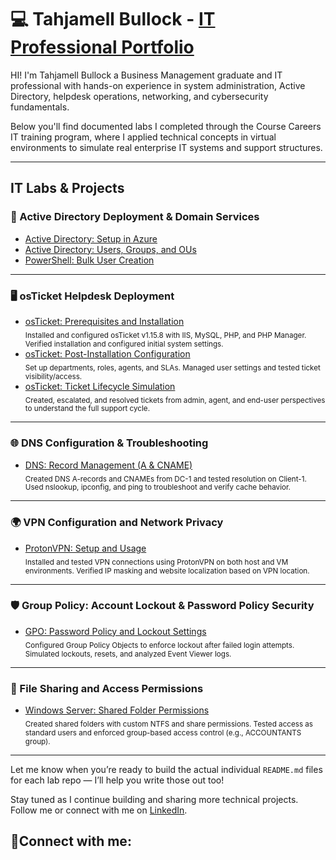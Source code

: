 # 💻 Tahjamell Bullock - <a href="https://www.linkedin.com/in/tahjamell-bullock-5b4611230/">IT Professional Portfolio</a> </h1>

HI! I'm Tahjamell Bullock a Business Management graduate and IT professional with hands-on experience in system administration, Active Directory, helpdesk operations, networking, and cybersecurity fundamentals.

Below you'll find documented labs I completed through the Course Careers IT training program, where I applied technical concepts in virtual environments to simulate real enterprise IT systems and support structures.


---

## IT Labs & Projects

### 🔐 Active Directory Deployment & Domain Services
  - [Active Directory: Setup in Azure](https://github.com/vvtahj/ad-setup-in-azure)  
  - [Active Directory: Users, Groups, and OUs](https://github.com/vvtahj/ad-users-and-groups)  
  - [PowerShell: Bulk User Creation](https://github.com/vvtahj/ad-powershell-users)  

---

### 🖥️ osTicket Helpdesk Deployment
  - [osTicket: Prerequisites and Installation](https://github.com/yourusername/osticket-prereqs)  
    <sub>Installed and configured osTicket v1.15.8 with IIS, MySQL, PHP, and PHP Manager. Verified installation and configured initial system settings.</sub>  
  - [osTicket: Post-Installation Configuration](https://github.com/yourusername/osticket-post-install)  
    <sub>Set up departments, roles, agents, and SLAs. Managed user settings and tested ticket visibility/access.</sub>  
  - [osTicket: Ticket Lifecycle Simulation](https://github.com/yourusername/osticket-ticket-lifecycle)  
    <sub>Created, escalated, and resolved tickets from admin, agent, and end-user perspectives to understand the full support cycle.</sub>  

---

### 🌐 DNS Configuration & Troubleshooting
  - [DNS: Record Management (A & CNAME)](https://github.com/yourusername/dns-records-lab)  
    <sub>Created DNS A-records and CNAMEs from DC-1 and tested resolution on Client-1. Used nslookup, ipconfig, and ping to troubleshoot and verify cache behavior.</sub>  

---

### 🌍 VPN Configuration and Network Privacy
  - [ProtonVPN: Setup and Usage](https://github.com/yourusername/protonvpn-lab)  
    <sub>Installed and tested VPN connections using ProtonVPN on both host and VM environments. Verified IP masking and website localization based on VPN location.</sub>  

---

### 🛡️  Group Policy: Account Lockout & Password Policy Security
  - [GPO: Password Policy and Lockout Settings](https://github.com/yourusername/account-lockout-lab)  
    <sub>Configured Group Policy Objects to enforce lockout after failed login attempts. Simulated lockouts, resets, and analyzed Event Viewer logs.</sub>  

---

### 📁 File Sharing and Access Permissions
  - [Windows Server: Shared Folder Permissions](https://github.com/yourusername/network-shares-lab)  
    <sub>Created shared folders with custom NTFS and share permissions. Tested access as standard users and enforced group-based access control (e.g., ACCOUNTANTS group).</sub>  

---

Let me know when you’re ready to build the actual individual `README.md` files for each lab repo — I’ll help you write those out too!


Stay tuned as I continue building and sharing more technical projects. Follow me or connect with me on [LinkedIn](https://www.linkedin.com/in/tahjamell-bullock-5b4611230).

<h2>🤳Connect with me:</h2>

